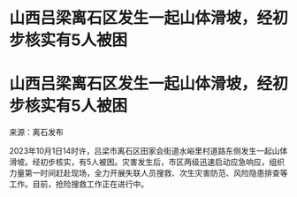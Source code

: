 # 山西吕梁离石区发生一起山体滑坡，经初步核实有5人被困

# 山西吕梁离石区发生一起山体滑坡，经初步核实有5人被困

来源：离石发布

2023年10月1日14时许，吕梁市离石区田家会街道水峪里村道路东侧发生一起山体滑坡。经初步核实，有5人被困。灾害发生后，市区两级迅速启动应急响应，组织力量第一时间赶赴现场，全力开展失联人员搜救、次生灾害防范、风险隐患排查等工作。目前，抢险搜救工作正在进行中。

